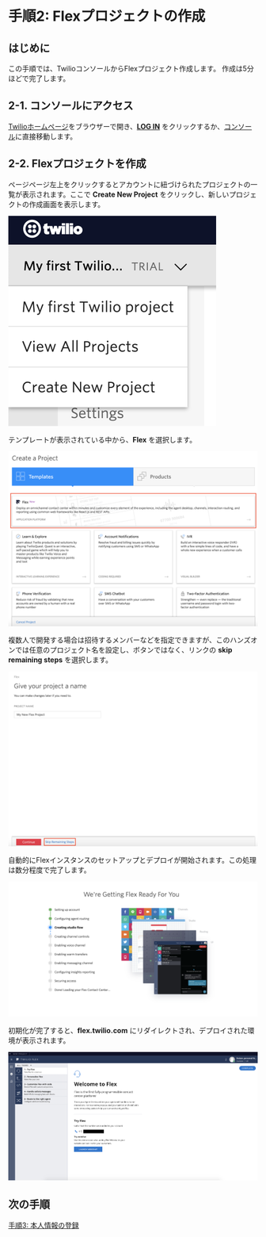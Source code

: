 #  手順2: Flexプロジェクトの作成
## はじめに
この手順では、TwilioコンソールからFlexプロジェクト作成します。
作成は5分ほどで完了します。

## 2-1. コンソールにアクセス
[Twilioホームページ](https://www.twilio.com/)をブラウザーで開き、[__LOG IN__](https://www.twilio.com/login) をクリックするか、[コンソール](https://www.twilio.com/console)に直接移動します。

## 2-2. Flexプロジェクトを作成
ページページ左上をクリックするとアカウントに紐づけられたプロジェクトの一覧が表示されます。ここで __Create New Project__ をクリックし、新しいプロジェクトの作成画面を表示します。

![新規プロジェクトの作成](../assets/01-List-of-Projects.png "新規プロジェクトの作成")


テンプレートが表示されている中から、__Flex__ を選択します。

![Flexテンプレート](../assets/01-Create-a-Project.png "Flexテンプレート")

複数人で開発する場合は招待するメンバーなどを指定できますが、このハンズオンでは任意のプロジェクト名を設定し、ボタンではなく、リンクの __skip remaining steps__ を選択します。

![プロジェクト名を設定](../assets/01-Flex-Project-Name.png "プロジェクト名を設定")

自動的にFlexインスタンスのセットアップとデプロイが開始されます。この処理は数分程度で完了します。

![Flexプロジェクトを初期化](../assets/01-Flex-Initializing.png "Flexプロジェクトを初期化")

初期化が完了すると、__flex.twilio.com__ にリダイレクトされ、デプロイされた環境が表示されます。

![Flexプロジェクトの初期画面](../assets/01-Flex-StartScreen.png "Flexプロジェクトの初期画面")

## 次の手順
[手順3: 本人情報の登録](./01-03-RegisterIdentity.md)